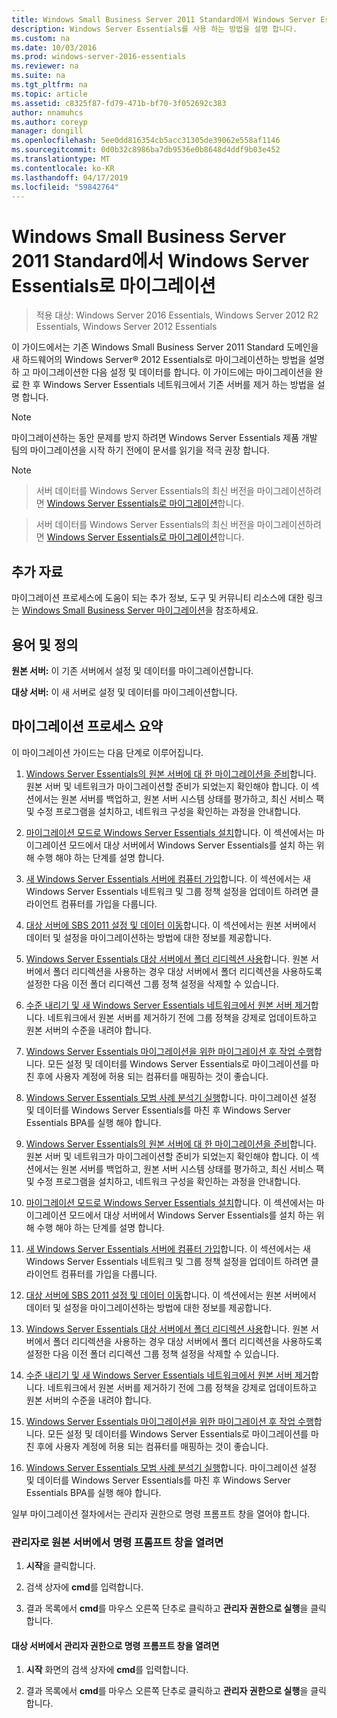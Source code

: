 ```yaml
---
title: Windows Small Business Server 2011 Standard에서 Windows Server Essentials로 마이그레이션
description: Windows Server Essentials를 사용 하는 방법을 설명 합니다.
ms.custom: na
ms.date: 10/03/2016
ms.prod: windows-server-2016-essentials
ms.reviewer: na
ms.suite: na
ms.tgt_pltfrm: na
ms.topic: article
ms.assetid: c8325f87-fd79-471b-bf70-3f052692c383
author: nnamuhcs
ms.author: coreyp
manager: dongill
ms.openlocfilehash: 5ee0dd816354cb5acc31305de39062e558af1146
ms.sourcegitcommit: 0d0b32c8986ba7db9536e0b8648d4ddf9b03e452
ms.translationtype: MT
ms.contentlocale: ko-KR
ms.lasthandoff: 04/17/2019
ms.locfileid: "59842764"
---
```

# <a name="migrate-windows-small-business-server-2011-standard-to-windows-server-essentials"></a>Windows Small Business Server 2011 Standard에서 Windows Server Essentials로 마이그레이션

>적용 대상: Windows Server 2016 Essentials, Windows Server 2012 R2 Essentials, Windows Server 2012 Essentials

이 가이드에서는 기존 Windows Small Business Server 2011 Standard 도메인을 새 하드웨어의 Windows Server® 2012 Essentials로 마이그레이션하는 방법을 설명 하 고 마이그레이션한 다음 설정 및 데이터를 합니다. 이 가이드에는 마이그레이션을 완료 한 후 Windows Server Essentials 네트워크에서 기존 서버를 제거 하는 방법을 설명 합니다.  
  
> [!NOTE]
>  마이그레이션하는 동안 문제를 방지 하려면 Windows Server Essentials 제품 개발 팀의 마이그레이션을 시작 하기 전에이 문서를 읽기을 적극 권장 합니다.  
  
> [!NOTE]

>  서버 데이터를 Windows Server Essentials의 최신 버전을 마이그레이션하려면 [Windows Server Essentials로 마이그레이션](Migrate-from-Previous-Versions-to-Windows-Server-Essentials-or-Windows-Server-Essentials-Experience.md)합니다.  

>  서버 데이터를 Windows Server Essentials의 최신 버전을 마이그레이션하려면 [Windows Server Essentials로 마이그레이션](../migrate/Migrate-from-Previous-Versions-to-Windows-Server-Essentials-or-Windows-Server-Essentials-Experience.md)합니다.  

  
## <a name="additional-resources"></a>추가 자료  
 마이그레이션 프로세스에 도움이 되는 추가 정보, 도구 및 커뮤니티 리소스에 대한 링크는 [Windows Small Business Server 마이그레이션](https://go.microsoft.com/fwlink/?LinkId=217520)을 참조하세요.  
  
## <a name="terms-and-definitions"></a>용어 및 정의  
 **원본 서버:** 이 기존 서버에서 설정 및 데이터를 마이그레이션합니다.  
  
 **대상 서버:** 이 새 서버로 설정 및 데이터를 마이그레이션합니다.  
  
## <a name="migration-process-summary"></a>마이그레이션 프로세스 요약  
 이 마이그레이션 가이드는 다음 단계로 이루어집니다.  
  

1.  [Windows Server Essentials의 원본 서버에 대 한 마이그레이션을 준비](Prepare-your-Source-Server-for-Windows-Server-Essentials-migration.md)합니다.  원본 서버 및 네트워크가 마이그레이션할 준비가 되었는지 확인해야 합니다. 이 섹션에서는 원본 서버를 백업하고, 원본 서버 시스템 상태를 평가하고, 최신 서비스 팩 및 수정 프로그램을 설치하고, 네트워크 구성을 확인하는 과정을 안내합니다.  
  
2.  [마이그레이션 모드로 Windows Server Essentials 설치](Install-Windows-Server-Essentials-in-migration-mode.md)합니다.  이 섹션에서는 마이그레이션 모드에서 대상 서버에서 Windows Server Essentials를 설치 하는 위해 수행 해야 하는 단계를 설명 합니다.  
  
3.  [새 Windows Server Essentials 서버에 컴퓨터 가입](Join-computers-to-the-new-Windows-Server-Essentials-server.md)합니다.  이 섹션에서는 새 Windows Server Essentials 네트워크 및 그룹 정책 설정을 업데이트 하려면 클라이언트 컴퓨터를 가입을 다룹니다.  
  
4.  [대상 서버에 SBS 2011 설정 및 데이터 이동](Move-Windows-SBS-2011-Standard-settings-and-data-to-the-Destination-Server-for-Windows-Server-Essentials-migration.md)합니다.  이 섹션에서는 원본 서버에서 데이터 및 설정을 마이그레이션하는 방법에 대한 정보를 제공합니다.  
  
5.  [Windows Server Essentials 대상 서버에서 폴더 리디렉션 사용](Enable-folder-redirection-on-the-Windows-Server-Essentials-Destination-Server.md)합니다.  원본 서버에서 폴더 리디렉션을 사용하는 경우 대상 서버에서 폴더 리디렉션을 사용하도록 설정한 다음 이전 폴더 리디렉션 그룹 정책 설정을 삭제할 수 있습니다.  
  
6.  [수준 내리기 및 새 Windows Server Essentials 네트워크에서 원본 서버 제거](Demote-and-remove-the-Source-Server-from-the-new-Windows-Server-Essentials-network.md)합니다.  네트워크에서 원본 서버를 제거하기 전에 그룹 정책을 강제로 업데이트하고 원본 서버의 수준을 내려야 합니다.  
  
7.  [Windows Server Essentials 마이그레이션을 위한 마이그레이션 후 작업 수행](Perform-post-migration-tasks-for-Windows-Server-Essentials-migration.md)합니다.  모든 설정 및 데이터를 Windows Server Essentials로 마이그레이션를 마친 후에 사용자 계정에 허용 되는 컴퓨터를 매핑하는 것이 좋습니다.  
  
8.  [Windows Server Essentials 모범 사례 분석기 실행](Run-the-Windows-Server-Essentials-Best-Practices-Analyzer.md)합니다.  마이그레이션 설정 및 데이터를 Windows Server Essentials를 마친 후 Windows Server Essentials BPA를 실행 해야 합니다.  

1.  [Windows Server Essentials의 원본 서버에 대 한 마이그레이션을 준비](../migrate/Prepare-your-Source-Server-for-Windows-Server-Essentials-migration.md)합니다.  원본 서버 및 네트워크가 마이그레이션할 준비가 되었는지 확인해야 합니다. 이 섹션에서는 원본 서버를 백업하고, 원본 서버 시스템 상태를 평가하고, 최신 서비스 팩 및 수정 프로그램을 설치하고, 네트워크 구성을 확인하는 과정을 안내합니다.  
  
2.  [마이그레이션 모드로 Windows Server Essentials 설치](../migrate/Install-Windows-Server-Essentials-in-migration-mode.md)합니다.  이 섹션에서는 마이그레이션 모드에서 대상 서버에서 Windows Server Essentials를 설치 하는 위해 수행 해야 하는 단계를 설명 합니다.  
  
3.  [새 Windows Server Essentials 서버에 컴퓨터 가입](../migrate/Join-computers-to-the-new-Windows-Server-Essentials-server.md)합니다.  이 섹션에서는 새 Windows Server Essentials 네트워크 및 그룹 정책 설정을 업데이트 하려면 클라이언트 컴퓨터를 가입을 다룹니다.  
  
4.  [대상 서버에 SBS 2011 설정 및 데이터 이동](../migrate/Move-Windows-SBS-2011-Standard-settings-and-data-to-the-Destination-Server-for-Windows-Server-Essentials-migration.md)합니다.  이 섹션에서는 원본 서버에서 데이터 및 설정을 마이그레이션하는 방법에 대한 정보를 제공합니다.  
  
5.  [Windows Server Essentials 대상 서버에서 폴더 리디렉션 사용](../migrate/Enable-folder-redirection-on-the-Windows-Server-Essentials-Destination-Server.md)합니다.  원본 서버에서 폴더 리디렉션을 사용하는 경우 대상 서버에서 폴더 리디렉션을 사용하도록 설정한 다음 이전 폴더 리디렉션 그룹 정책 설정을 삭제할 수 있습니다.  
  
6.  [수준 내리기 및 새 Windows Server Essentials 네트워크에서 원본 서버 제거](../migrate/Demote-and-remove-the-Source-Server-from-the-new-Windows-Server-Essentials-network.md)합니다.  네트워크에서 원본 서버를 제거하기 전에 그룹 정책을 강제로 업데이트하고 원본 서버의 수준을 내려야 합니다.  
  
7.  [Windows Server Essentials 마이그레이션을 위한 마이그레이션 후 작업 수행](../migrate/Perform-post-migration-tasks-for-Windows-Server-Essentials-migration.md)합니다.  모든 설정 및 데이터를 Windows Server Essentials로 마이그레이션를 마친 후에 사용자 계정에 허용 되는 컴퓨터를 매핑하는 것이 좋습니다.  
  
8.  [Windows Server Essentials 모범 사례 분석기 실행](../migrate/Run-the-Windows-Server-Essentials-Best-Practices-Analyzer.md)합니다.  마이그레이션 설정 및 데이터를 Windows Server Essentials를 마친 후 Windows Server Essentials BPA를 실행 해야 합니다.  

  
 일부 마이그레이션 절차에서는 관리자 권한으로 명령 프롬프트 창을 열어야 합니다.  
  
###  <a name="BKMK_OpenACommandPromptAsAdmin"></a> 관리자로 원본 서버에서 명령 프롬프트 창을 열려면  
  
1.  **시작**을 클릭합니다.  
  
2.  검색 상자에 **cmd**를 입력합니다.  
  
3.  결과 목록에서 **cmd**를 마우스 오른쪽 단추로 클릭하고 **관리자 권한으로 실행**을 클릭합니다.  
  
#### <a name="to-open-a-command-prompt-window-on-the-destination-server-as-an-administrator"></a>대상 서버에서 관리자 권한으로 명령 프롬프트 창을 열려면  
  
1.  **시작** 화면의 검색 상자에 **cmd**를 입력합니다.  
  
2.  결과 목록에서 **cmd**를 마우스 오른쪽 단추로 클릭하고 **관리자 권한으로 실행**을 클릭합니다.

